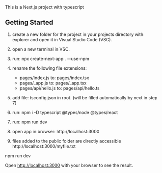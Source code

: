 This is a Next.js project with typescript

## Getting Started

1. create a new folder for the project in your projects directory with explorer and open it in 
Visual Studio Code (VSC).

2. open a new terminal in VSC.

3. run: npx create-next-app . --use-npm

4. rename the following file extensions:
    - pages/index.js to: pages/index.tsx
    - pages/_app.js to: pages/_app.tsx
    - pages/api/hello.js to: pages/api/hello.ts

5. add file: tsconfig.json in root. (will be filled automatically by next in step 7)

6. run: npm i -D typescript @types/node @types/react

7. run: npm run dev

8. open app in browser: http://localhost:3000

9. files added to the public folder are directly accessible http://localhost:3000/myfile.txt


















npm run dev

Open [http://localhost:3000](http://localhost:3000) with your browser to see the result.

